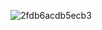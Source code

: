 ![2fdb6acdb5ecb3](https://user-images.githubusercontent.com/107315908/204554462-55303577-8128-45f7-9a57-c506ea045308.jpg)
